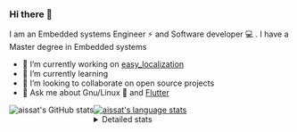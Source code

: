### Hi there 👋

I am an Embedded systems Engineer ⚡️ and Software developer 💻 . I have a Master degree in Embedded systems
- 🔭 I’m currently working on [easy_localization](https://pub.dev/packages/easy_localization)
- 🌱 I’m currently learning 
- 👯 I’m looking to collaborate on open source projects
- 💬 Ask me about  Gnu/Linux 🐧 and [Flutter](https://flutter.dev) 

<a href="https://profile-summary-for-github.com/user/aissat">
  <img align="left" height="170px" src="https://github-readme-stats.vercel.app/api?username=aissat&show_icons=true&line_height=27&count_private=true&include_all_commits=true" alt="aissat's GitHub stats"/>
  <img src="https://github-readme-stats.vercel.app/api/top-langs/?username=aissat&hide_langs_below=5&layout=compact" alt="aissat's language stats"/>
</a>

<details>
<summary>Detailed stats</summary>
 

### 🧐 Waka Stats

<!--START_SECTION:waka-->
![Code Time](http://img.shields.io/badge/Code%20Time-5%2C251%20hrs%2013%20mins-blue)

![Profile Views](http://img.shields.io/badge/Profile%20Views-0-blue)

![Lines of code](https://img.shields.io/badge/From%20Hello%20World%20I%27ve%20Written-2.0%20million%20lines%20of%20code-blue)

**🐱 My GitHub Data** 

> 📦 120.3 kB Used in GitHub's Storage 
 > 
> 🏆 39 Contributions in the Year 2023
 > 
> 💼 Opted to Hire
 > 
> 📜 164 Public Repositories 
 > 
> 🔑 25 Private Repositories 
 > 
**I'm a Night 🦉** 

```text
🌞 Morning                394 commits         ██░░░░░░░░░░░░░░░░░░░░░░░   07.63 % 
🌆 Daytime                780 commits         ████░░░░░░░░░░░░░░░░░░░░░   15.10 % 
🌃 Evening                2227 commits        ███████████░░░░░░░░░░░░░░   43.11 % 
🌙 Night                  1765 commits        █████████░░░░░░░░░░░░░░░░   34.17 % 
```
📅 **I'm Most Productive on Thursday** 

```text
Monday                   475 commits         ██░░░░░░░░░░░░░░░░░░░░░░░   09.19 % 
Tuesday                  848 commits         ████░░░░░░░░░░░░░░░░░░░░░   16.42 % 
Wednesday                625 commits         ███░░░░░░░░░░░░░░░░░░░░░░   12.10 % 
Thursday                 946 commits         █████░░░░░░░░░░░░░░░░░░░░   18.31 % 
Friday                   895 commits         ████░░░░░░░░░░░░░░░░░░░░░   17.32 % 
Saturday                 820 commits         ████░░░░░░░░░░░░░░░░░░░░░   15.87 % 
Sunday                   557 commits         ███░░░░░░░░░░░░░░░░░░░░░░   10.78 % 
```


📊 **This Week I Spent My Time On** 

```text
🕑︎ Time Zone: Africa/Algiers

💬 Programming Languages: 
Dart                     4 hrs 51 mins       ████████████████░░░░░░░░░   62.17 % 
YAML                     2 hrs 57 mins       █████████░░░░░░░░░░░░░░░░   37.83 % 

🔥 Editors: 
VS Code                  7 hrs 49 mins       █████████████████████████   100.00 % 

💻 Operating System: 
Linux                    7 hrs 49 mins       █████████████████████████   100.00 % 
```

**I Mostly Code in Dart** 

```text
TypeScript               10 repos            ███░░░░░░░░░░░░░░░░░░░░░░   11.36 % 
PHP                      7 repos             ██░░░░░░░░░░░░░░░░░░░░░░░   07.95 % 
C++                      7 repos             ██░░░░░░░░░░░░░░░░░░░░░░░   07.95 % 
CSS                      3 repos             █░░░░░░░░░░░░░░░░░░░░░░░░   03.41 % 
Dockerfile               3 repos             █░░░░░░░░░░░░░░░░░░░░░░░░   03.41 % 
```



**Timeline**

![Lines of Code chart](https://raw.githubusercontent.com/aissat/aissat/master/assets/bar_graph.png)


 Last Updated on 11/08/2023 00:52:18 UTC
<!--END_SECTION:waka-->

</details>
